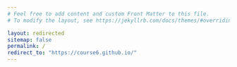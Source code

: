 ```yaml
---
# Feel free to add content and custom Front Matter to this file.
# To modify the layout, see https://jekyllrb.com/docs/themes/#overriding-theme-defaults

layout: redirected
sitemap: false
permalink: /
redirect_to: "https://course6.github.io/"
---
```

